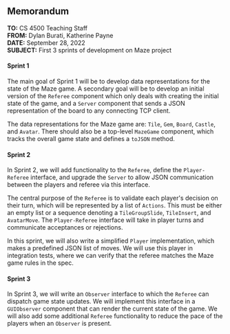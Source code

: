 ## Memorandum

**TO:**      CS 4500 Teaching Staff\
**FROM:**    Dylan Burati, Katherine Payne\
**DATE:**    September 28, 2022\
**SUBJECT:** First 3 sprints of development on Maze project

#### Sprint 1

The main goal of Sprint 1 will be to develop data representations
for the state of the Maze game. A secondary goal will
be to develop an initial version of the `Referee` component which
only deals with creating the initial state of the game, and a `Server`
component that sends a JSON representation of the board to any connecting TCP client.

The data representations for the Maze game are: `Tile`, `Gem`,
`Board`, `Castle`, and `Avatar`. There should also be a top-level
`MazeGame` component, which tracks the overall game state and 
defines a `toJSON` method.


#### Sprint 2

In Sprint 2, we will add functionality to the `Referee`, define the
`Player-Referee` interface, and upgrade the `Server` to allow JSON 
communication between the players and referee via this interface.

The central purpose of the `Referee` is to validate each player's decision
on their turn, which will be represented by a list of `Actions`.  This must be either an empty list or a sequence denoting a
`TileGroupSlide`, `TileInsert`, and `AvatarMove`. The `Player-Referee`
interface will take in player turns and communicate acceptances or
rejections.

In this sprint, we will also write a simplified `Player` implementation, 
which makes a predefined JSON list of moves. We will use this player in
integration tests, where we can verify that the referee matches the
Maze game rules in the spec.


#### Sprint 3

In Sprint 3, we will write an `Observer` interface to which the `Referee` 
can dispatch game state updates. We will implement this interface in a
`GUIObserver` component that can render the current state of the game. We
will also add some additional `Referee` functionality to reduce the pace of
the players when an `Observer` is present.
